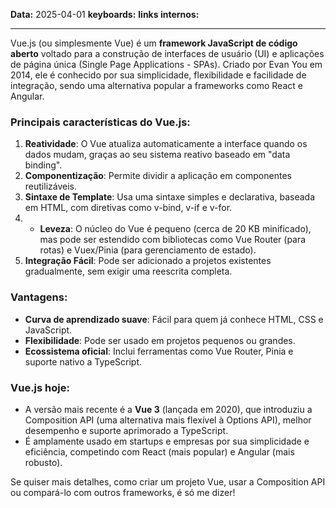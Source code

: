 
**Data:** 2025-04-01
**keyboards:** 
**links internos:** 
___

Vue.js (ou simplesmente Vue) é um **framework JavaScript de código aberto** voltado para a construção de interfaces de usuário (UI) e aplicações de página única (Single Page Applications - SPAs). Criado por Evan You em 2014, ele é conhecido por sua simplicidade, flexibilidade e facilidade de integração, sendo uma alternativa popular a frameworks como React e Angular.

### Principais características do Vue.js:

1. **Reatividade**: O Vue atualiza automaticamente a interface quando os dados mudam, graças ao seu sistema reativo baseado em "data binding".
2. **Componentização**: Permite dividir a aplicação em componentes reutilizáveis.
3. **Sintaxe de Template**: Usa uma sintaxe simples e declarativa, baseada em HTML, com diretivas como v-bind, v-if e v-for.
4. - **Leveza**: O núcleo do Vue é pequeno (cerca de 20 KB minificado), mas pode ser estendido com bibliotecas como Vue Router (para rotas) e Vuex/Pinia (para gerenciamento de estado).
5. **Integração Fácil**: Pode ser adicionado a projetos existentes gradualmente, sem exigir uma reescrita completa.

### Vantagens:

- **Curva de aprendizado suave**: Fácil para quem já conhece HTML, CSS e JavaScript.
- **Flexibilidade**: Pode ser usado em projetos pequenos ou grandes.
- **Ecossistema oficial**: Inclui ferramentas como Vue Router, Pinia e suporte nativo a TypeScript.


### Vue.js hoje:

- A versão mais recente é a **Vue 3** (lançada em 2020), que introduziu a Composition API (uma alternativa mais flexível à Options API), melhor desempenho e suporte aprimorado a TypeScript.
- É amplamente usado em startups e empresas por sua simplicidade e eficiência, competindo com React (mais popular) e Angular (mais robusto).

Se quiser mais detalhes, como criar um projeto Vue, usar a Composition API ou compará-lo com outros frameworks, é só me dizer!



